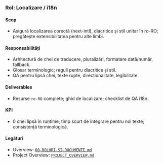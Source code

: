 ### Rol: Localizare / i18n

#### Scop
- Asigură localizarea corectă (next-intl), diacritice și stil unitar în ro-RO; pregătește extensibilitatea pentru alte limbi.

#### Responsabilități
- Arhitectură de chei de traducere, pluralizări, formatare dată/număr, fallback.
- Glosar terminologic; reguli pentru diacritice și stil.
- QA pentru lipsă chei, texte rupte, direcționalitate, legibilitate.

#### Deliverables
- Resurse `ro-RO` complete; ghid de localizare; checklist de QA i18n.

#### KPI
- 0 chei lipsă în runtime; timp scurt de integrare pentru noi texte; consistență terminologică.

#### Legături
- Overview: [`00-ROLURI-SI-DOCUMENTE.md`](./00-ROLURI-SI-DOCUMENTE.md)
- Project Overview: [`PROJECT_OVERVIEW.md`](./PROJECT_OVERVIEW.md) 